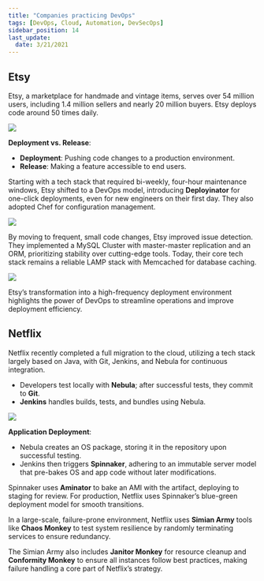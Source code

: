 ```yaml
---
title: "Companies practicing DevOps"
tags: [DevOps, Cloud, Automation, DevSecOps]
sidebar_position: 14
last_update:
  date: 3/21/2021
---
```



## Etsy

Etsy, a marketplace for handmade and vintage items, serves over 54 million users, including 1.4 million sellers and nearly 20 million buyers. Etsy deploys code around 50 times daily.

<div class='img-center'>

![](/img/docs/012-devopscompetsy.png)

</div>

**Deployment vs. Release**:
- **Deployment**: Pushing code changes to a production environment.
- **Release**: Making a feature accessible to end users.

Starting with a tech stack that required bi-weekly, four-hour maintenance windows, Etsy shifted to a DevOps model, introducing **Deployinator** for one-click deployments, even for new engineers on their first day. They also adopted Chef for configuration management.

<div class='img-center'>

![](/img/docs/012-devopsdeployinator.png)

</div>

By moving to frequent, small code changes, Etsy improved issue detection. They implemented a MySQL Cluster with master-master replication and an ORM, prioritizing stability over cutting-edge tools. Today, their core tech stack remains a reliable LAMP stack with Memcached for database caching.

<div class='img-center'>

![](/img/docs/012-etsychef.png)

</div>

Etsy’s transformation into a high-frequency deployment environment highlights the power of DevOps to streamline operations and improve deployment efficiency.



## Netflix 

Netflix recently completed a full migration to the cloud, utilizing a tech stack largely based on Java, with Git, Jenkins, and Nebula for continuous integration.

- Developers test locally with **Nebula**; after successful tests, they commit to **Git**.
- **Jenkins** handles builds, tests, and bundles using Nebula.

<div class='img-center'>

![](/img/docs/012-netflixtools.png)

</div>

**Application Deployment**:
- Nebula creates an OS package, storing it in the repository upon successful testing.
- Jenkins then triggers **Spinnaker**, adhering to an immutable server model that pre-bakes OS and app code without later modifications.

Spinnaker uses **Aminator** to bake an AMI with the artifact, deploying to staging for review. For production, Netflix uses Spinnaker’s blue-green deployment model for smooth transitions.

In a large-scale, failure-prone environment, Netflix uses **Simian Army** tools like **Chaos Monkey** to test system resilience by randomly terminating services to ensure redundancy.

The Simian Army also includes **Janitor Monkey** for resource cleanup and **Conformity Monkey** to ensure all instances follow best practices, making failure handling a core part of Netflix’s strategy.